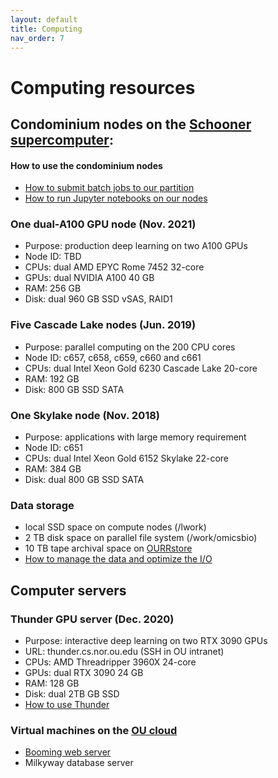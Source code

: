 ```yaml
---
layout: default
title: Computing
nav_order: 7
---
```

# Computing resources

## Condominium nodes on the [Schooner supercomputer](https://www.ou.edu/oscer/resources/hpc):

#### How to use the condominium nodes
  - [How to submit batch jobs to our partition](https://github.com/thepanlab/supercomputers/blob/master/Slurm_basics.md)
  - [How to run Jupyter notebooks on our nodes](https://github.com/thepanlab/supercomputers/blob/master/Use_jupyter_notebook.md)

### One dual-A100 GPU node (Nov. 2021)
  - Purpose: production deep learning on two A100 GPUs
  - Node ID: TBD 
  - CPUs: dual AMD EPYC Rome 7452 32-core
  - GPUs: dual NVIDIA A100 40 GB
  - RAM: 256 GB
  - Disk: dual 960 GB SSD vSAS, RAID1

### Five Cascade Lake nodes (Jun. 2019) 
  - Purpose: parallel computing on the 200 CPU cores
  - Node ID: c657, c658, c659, c660 and c661
  - CPUs: dual Intel Xeon Gold 6230 Cascade Lake 20-core
  - RAM: 192 GB
  - Disk: 800 GB SSD SATA

### One Skylake node (Nov. 2018)
  - Purpose: applications with large memory requirement
  - Node ID: c651
  - CPUs: dual Intel Xeon Gold 6152 Skylake 22-core
  - RAM: 384 GB
  - Disk: dual 800 GB SSD SATA

### Data storage
  - local SSD space on compute nodes (/lwork)
  - 2 TB disk space on parallel file system (/work/omicsbio)
  - 10 TB tape archival space on [OURRstore](https://www.ou.edu/oscer/resources/ourrstore--ou---regional-research-store)
  - [How to manage the data and optimize the I/O](https://github.com/thepanlab/supercomputers)

## Computer servers

### Thunder GPU server (Dec. 2020)
  - Purpose: interactive deep learning on two RTX 3090 GPUs
  - URL: thunder.cs.nor.ou.edu (SSH in OU intranet)
  - CPUs: AMD Threadripper 3960X 24-core
  - GPUs: dual RTX 3090 24 GB
  - RAM: 128 GB
  - Disk: dual 2TB GB SSD
  - [How to use Thunder](https://github.com/thepanlab/supercomputers/blob/master/thunder/thunder_tensorflow_gpu_conda.md)

### Virtual machines on the [OU cloud](https://www.ou.edu/oscer/resources/our_cloud) 
  - [Booming web server](http://booming.oscer.ou.edu)
  - Milkyway database server



